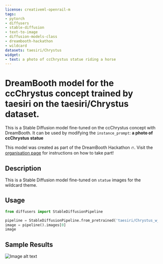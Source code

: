 ```yaml
---
license: creativeml-openrail-m
tags:
- pytorch
- diffusers
- stable-diffusion
- text-to-image
- diffusion-models-class
- dreambooth-hackathon
- wildcard
datasets: taesiri/Chrystus
widget:
- text: a photo of ccChrystus statue riding a horse
---
```


# DreamBooth model for the ccChrystus concept trained by taesiri on the taesiri/Chrystus dataset.

This is a Stable Diffusion model fine-tuned on the ccChrystus concept with DreamBooth. It can be used by modifying the `instance_prompt`: **a photo of ccChrystus statue**

This model was created as part of the DreamBooth Hackathon 🔥. Visit the [organisation page](https://huggingface.co/dreambooth-hackathon) for instructions on how to take part!

## Description


This is a Stable Diffusion model fine-tuned on `statue` images for the wildcard theme.


## Usage

```python
from diffusers import StableDiffusionPipeline

pipeline = StableDiffusionPipeline.from_pretrained('taesiri/Chrystus_w_Ogrojcu-statue')
image = pipeline().images[0]
image
```

## Sample Results


![Image alt text](result.png)

